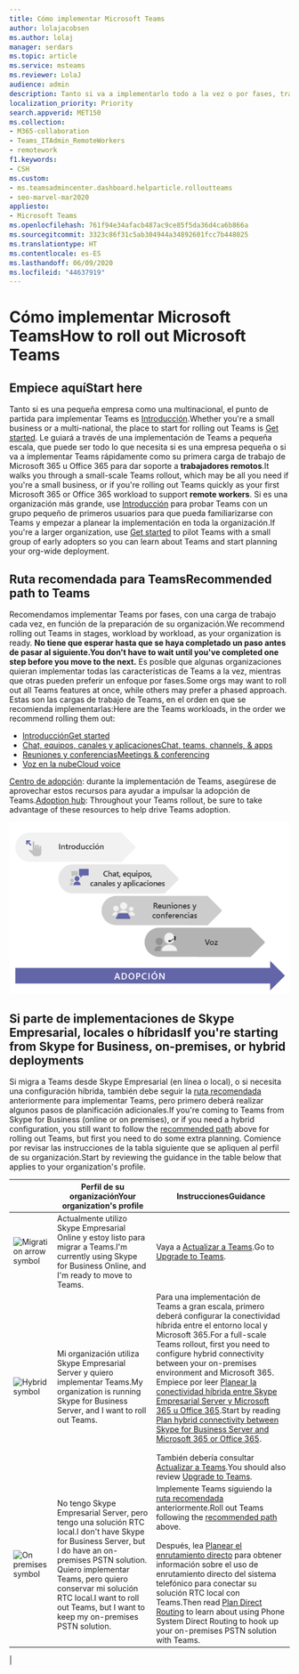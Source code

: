 ```yaml
---
title: Cómo implementar Microsoft Teams
author: lolajacobsen
ms.author: lolaj
manager: serdars
ms.topic: article
ms.service: msteams
ms.reviewer: LolaJ
audience: admin
description: Tanto si va a implementarlo todo a la vez o por fases, trace un curso para implementar Microsoft Teams en la organización correctamente.
localization_priority: Priority
search.appverid: MET150
ms.collection:
- M365-collaboration
- Teams_ITAdmin_RemoteWorkers
- remotework
f1.keywords:
- CSH
ms.custom:
- ms.teamsadmincenter.dashboard.helparticle.rolloutteams
- seo-marvel-mar2020
appliesto:
- Microsoft Teams
ms.openlocfilehash: 761f94e34afacb487ac9ce85f5da36d4ca6b866a
ms.sourcegitcommit: 3323c86f31c5ab304944a34892601fcc7b448025
ms.translationtype: HT
ms.contentlocale: es-ES
ms.lasthandoff: 06/09/2020
ms.locfileid: "44637919"
---
```

# <a name="how-to-roll-out-microsoft-teams"></a><span data-ttu-id="6f56d-103">Cómo implementar Microsoft Teams</span><span class="sxs-lookup"><span data-stu-id="6f56d-103">How to roll out Microsoft Teams</span></span>

## <a name="start-here"></a><span data-ttu-id="6f56d-104">Empiece aquí</span><span class="sxs-lookup"><span data-stu-id="6f56d-104">Start here</span></span>
<span data-ttu-id="6f56d-105">Tanto si es una pequeña empresa como una multinacional, el punto de partida para implementar Teams es [Introducción](get-started-with-teams-quick-start.md).</span><span class="sxs-lookup"><span data-stu-id="6f56d-105">Whether you're a small business or a multi-national, the place to start for rolling out Teams is [Get started](get-started-with-teams-quick-start.md).</span></span> <span data-ttu-id="6f56d-106">Le guiará a través de una implementación de Teams a pequeña escala, que puede ser todo lo que necesita si es una empresa pequeña o si va a implementar Teams rápidamente como su primera carga de trabajo de Microsoft 365 u Office 365 para dar soporte a **trabajadores remotos**.</span><span class="sxs-lookup"><span data-stu-id="6f56d-106">It walks you through a small-scale Teams rollout, which may be all you need if you're a small business, or if you're rolling out Teams quickly as your first Microsoft 365 or Office 365 workload to support **remote workers**.</span></span> <span data-ttu-id="6f56d-107">Si es una organización más grande, use [Introducción](get-started-with-teams-quick-start.md) para probar Teams con un grupo pequeño de primeros usuarios para que pueda familiarizarse con Teams y empezar a planear la implementación en toda la organización.</span><span class="sxs-lookup"><span data-stu-id="6f56d-107">If you're a larger organization, use [Get started](get-started-with-teams-quick-start.md) to pilot Teams with a small group of early adopters so you can learn about Teams and start planning your org-wide deployment.</span></span> 

## <a name="recommended-path-to-teams"></a><span data-ttu-id="6f56d-108">Ruta recomendada para Teams</span><span class="sxs-lookup"><span data-stu-id="6f56d-108">Recommended path to Teams</span></span>


<span data-ttu-id="6f56d-109">Recomendamos implementar Teams por fases, con una carga de trabajo cada vez, en función de la preparación de su organización.</span><span class="sxs-lookup"><span data-stu-id="6f56d-109">We recommend rolling out Teams in stages, workload by workload, as your organization is ready.</span></span> <span data-ttu-id="6f56d-110">**No tiene que esperar hasta que se haya completado un paso antes de pasar al siguiente.**</span><span class="sxs-lookup"><span data-stu-id="6f56d-110">**You don't have to wait until you've completed one step before you move to the next.**</span></span> <span data-ttu-id="6f56d-111">Es posible que algunas organizaciones quieran implementar todas las características de Teams a la vez, mientras que otras pueden preferir un enfoque por fases.</span><span class="sxs-lookup"><span data-stu-id="6f56d-111">Some orgs may want to roll out all Teams features at once, while others may prefer a phased approach.</span></span> <span data-ttu-id="6f56d-112">Estas son las cargas de trabajo de Teams, en el orden en que se recomienda implementarlas:</span><span class="sxs-lookup"><span data-stu-id="6f56d-112">Here are the Teams workloads, in the order we recommend rolling them out:</span></span>

- [<span data-ttu-id="6f56d-113">Introducción</span><span class="sxs-lookup"><span data-stu-id="6f56d-113">Get started</span></span>](get-started-with-teams-quick-start.md)
- [<span data-ttu-id="6f56d-114">Chat, equipos, canales y aplicaciones</span><span class="sxs-lookup"><span data-stu-id="6f56d-114">Chat, teams, channels, & apps</span></span>](deploy-chat-teams-channels-microsoft-teams-landing-page.md)
- [<span data-ttu-id="6f56d-115">Reuniones y conferencias</span><span class="sxs-lookup"><span data-stu-id="6f56d-115">Meetings & conferencing</span></span>](deploy-meetings-microsoft-teams-landing-page.md)
- [<span data-ttu-id="6f56d-116">Voz en la nube</span><span class="sxs-lookup"><span data-stu-id="6f56d-116">Cloud voice</span></span>](cloud-voice-landing-page.md)

<span data-ttu-id="6f56d-117">[Centro de adopción](adopt-microsoft-teams-landing-page.md): durante la implementación de Teams, asegúrese de aprovechar estos recursos para ayudar a impulsar la adopción de Teams.</span><span class="sxs-lookup"><span data-stu-id="6f56d-117">[Adoption hub](adopt-microsoft-teams-landing-page.md): Throughout your Teams rollout, be sure to take advantage of these resources to help drive Teams adoption.</span></span>

![Diagrama que muestra las rutas de implementación de Teams](media/how-to-roll-out-teams-image1.png)


## <a name="if-youre-starting-from-skype-for-business-on-premises-or-hybrid-deployments"></a><span data-ttu-id="6f56d-119">Si parte de implementaciones de Skype Empresarial, locales o híbridas</span><span class="sxs-lookup"><span data-stu-id="6f56d-119">If you're starting from Skype for Business, on-premises, or hybrid deployments</span></span>

<span data-ttu-id="6f56d-120">Si migra a Teams desde Skype Empresarial (en línea o local), o si necesita una configuración híbrida, también debe seguir la [ruta recomendada](#recommended-path-to-teams) anteriormente para implementar Teams, pero primero deberá realizar algunos pasos de planificación adicionales.</span><span class="sxs-lookup"><span data-stu-id="6f56d-120">If you're coming to Teams from Skype for Business (online or on premises), or if you need a hybrid configuration, you still want to follow the [recommended path](#recommended-path-to-teams) above for rolling out Teams, but first you need to do some extra planning.</span></span> <span data-ttu-id="6f56d-121">Comience por revisar las instrucciones de la tabla siguiente que se apliquen al perfil de su organización.</span><span class="sxs-lookup"><span data-stu-id="6f56d-121">Start by reviewing the guidance in the table below that applies to your organization's profile.</span></span>



|  |<span data-ttu-id="6f56d-122">Perfil de su organización</span><span class="sxs-lookup"><span data-stu-id="6f56d-122">Your organization's profile</span></span>|<span data-ttu-id="6f56d-123">Instrucciones</span><span class="sxs-lookup"><span data-stu-id="6f56d-123">Guidance</span></span>  |
|---------|---------|---------|
|<IMG src="https://docs.microsoft.com/office/media/icons/migration-teams.svg" alt="Migration arrow symbol" height="50" width="50">|<span data-ttu-id="6f56d-124">Actualmente utilizo Skype Empresarial Online y estoy listo para migrar a Teams.</span><span class="sxs-lookup"><span data-stu-id="6f56d-124">I'm currently using Skype for Business Online, and I'm ready to move to Teams.</span></span> |<span data-ttu-id="6f56d-125">Vaya a [Actualizar a Teams](upgrade-start-here.md).</span><span class="sxs-lookup"><span data-stu-id="6f56d-125">Go to [Upgrade to Teams](upgrade-start-here.md).</span></span>        |
|<IMG SRC="https://docs.microsoft.com/office/media/icons/hybrid-teams.svg" alt="Hybrid symbol" height="50" width="50">|<span data-ttu-id="6f56d-126">Mi organización utiliza Skype Empresarial Server y quiero implementar Teams.</span><span class="sxs-lookup"><span data-stu-id="6f56d-126">My organization is running Skype for Business Server, and I want to roll out Teams.</span></span> |<span data-ttu-id="6f56d-127">Para una implementación de Teams a gran escala, primero deberá configurar la conectividad híbrida entre el entorno local y Microsoft 365.</span><span class="sxs-lookup"><span data-stu-id="6f56d-127">For a full-scale Teams rollout, first you need to configure hybrid connectivity between your on-premises environment and Microsoft 365.</span></span> <span data-ttu-id="6f56d-128">Empiece por leer [Planear la conectividad híbrida entre Skype Empresarial Server y Microsoft 365 u Office 365](https://docs.microsoft.com/skypeforbusiness/hybrid/plan-hybrid-connectivity).</span><span class="sxs-lookup"><span data-stu-id="6f56d-128">Start by reading [Plan hybrid connectivity between Skype for Business Server and Microsoft 365 or Office 365](https://docs.microsoft.com/skypeforbusiness/hybrid/plan-hybrid-connectivity).</span></span> <br><br><span data-ttu-id="6f56d-129">También debería consultar [Actualizar a Teams](upgrade-start-here.md).</span><span class="sxs-lookup"><span data-stu-id="6f56d-129">You should also review [Upgrade to Teams](upgrade-start-here.md).</span></span>   |
|<IMG src="https://docs.microsoft.com/office/media/icons/on-premises-teams.svg" alt="On premises symbol" height="50" width="50">|<span data-ttu-id="6f56d-130">No tengo Skype Empresarial Server, pero tengo una solución RTC local.</span><span class="sxs-lookup"><span data-stu-id="6f56d-130">I don't have Skype for Business Server, but I do have an on-premises PSTN solution.</span></span> <span data-ttu-id="6f56d-131">Quiero implementar Teams, pero quiero conservar mi solución RTC local.</span><span class="sxs-lookup"><span data-stu-id="6f56d-131">I want to roll out Teams, but I want to keep my on-premises PSTN solution.</span></span> |<span data-ttu-id="6f56d-132">Implemente Teams siguiendo la [ruta recomendada](#recommended-path-to-teams) anteriormente.</span><span class="sxs-lookup"><span data-stu-id="6f56d-132">Roll out Teams following  the [recommended path](#recommended-path-to-teams) above.</span></span><br><br><span data-ttu-id="6f56d-133">Después, lea [Planear el enrutamiento directo](direct-routing-plan.md) para obtener información sobre el uso de enrutamiento directo del sistema telefónico para conectar su solución RTC local con Teams.</span><span class="sxs-lookup"><span data-stu-id="6f56d-133">Then read [Plan Direct Routing](direct-routing-plan.md) to learn about using Phone System Direct Routing to hook up your on-premises PSTN solution with Teams.</span></span>|
|



